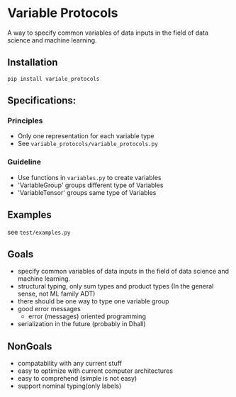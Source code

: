 # Variable Protocols
A way to specify common variables of data inputs in the field of data science and machine learning.

## Installation
`pip install variale_protocols`

## Specifications:
### Principles
* Only one representation for each variable type
* See `variable_protocols/variable_protocols.py`
### Guideline
* Use functions in `variables.py` to create variables
* 'VariableGroup' groups different type of Variables
* 'VariableTensor' groups same type of Variables

## Examples
see `test/examples.py`

## Goals
* specify common variables of data inputs in the field of data science and machine learning.
* structural typing, only sum types and product types (In the general sense, not ML family ADT)
* there should be one way to type one variable group
* good error messages
  * error (messages) oriented programming
* serialization in the future (probably in Dhall)

## NonGoals
* compatability with any current stuff
* easy to optimize with current computer architectures
* easy to comprehend (simple is not easy)
* support nominal typing(only labels)